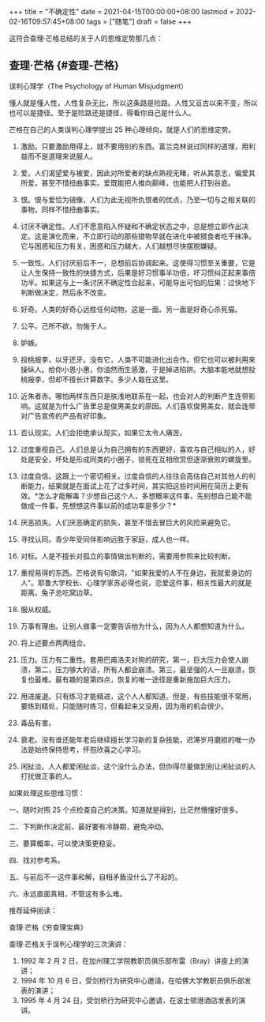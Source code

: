 +++
title = "不确定性"
date = 2021-04-15T00:00:00+08:00
lastmod = 2022-02-16T09:57:45+08:00
tags = ["随笔"]
draft = false
+++

这符合查理·芒格总结的关于人的思维定势那几点：


## 查理·芒格 {#查理-芒格}

误判心理学（The Psychology of Human Misjudgment）

懂人就是懂人性，人性复杂无比，所以这条路是险路。人性又亘古以来不变，所以也可以是捷径。至于是险路还是捷径，得看你自己是什么人。

芒格在自己的人类误判心理学提出 25 种心理倾向，就是人们的思维定势。

1.  激励。只要激励用得上，就不要用别的东西。富兰克林说过同样的道理，用利益而不是道理来说服人。

2.  爱。人们渴望爱与被爱，因此对所爱者的缺点熟视无睹，听从其意志，偏爱其所爱，甚至不惜扭曲事实。爱既能把人推向巅峰，也能把人打到谷底。

3.  恨。恨与爱恰为镜像，人们为此无视所仇恨者的优点，乃至一切与之相关联的事物，同样不惜扭曲事实。

4.  讨厌不确定性。人们不愿意陷入怀疑和不确定状态之中，总是想立即作出决定。这是演化而来，不立即行动的那些猎物早就在进化中被猎食者吃干抹净。它与困惑和压力有关，困惑和压力越大，人们越想尽快摆脱嫌疑。

5.  一致性。人们讨厌前后不一，总想前后协调起来。这使得习惯至关重要，它是让人生保持一致性的快捷方式，后果是好习惯事半功倍，坏习惯纠正起来事倍功半。如果这与上一条讨厌不确定性合起来，可能导出可怕的后果：过快地下判断做决定，然后永不改变。

6.  好奇。人类的好奇心远胜任何动物，这是一面。另一面是好奇心杀死猫。

7.  公平。己所不欲，勿施于人。

8.  妒嫉。

9.  投桃报李，以牙还牙。没有它，人类不可能进化出合作。但它也可以被利用来操纵人。给你小恩小惠，你油然而生感激，于是掉进陷阱。大脑本能地就想投桃报李，但却不擅长计算数字。多少人栽在这里。

10. 近朱者赤。哪怕两样东西只是肤浅地联系在一起，也会对人的判断产生连带影响。这就是为什么广告里总是俊男美女的原因。人们喜欢俊男美女，就会连带对广告宣传的产品有好印象。

11. 否认现实。人们会拒绝承认现实，如果它太令人痛苦。

12. 过度重视自己。人们总是认为自己拥有的东西更好，喜欢与自己相似的人，好处是安全，坏处是形成同类的小圈子，锁死在互相欣赏但逐渐衰败的螺旋里。

13. 过度自信。这跟上一个密切相关。过度自信的人往往会高估自己对其他人的判断能力，结果就是在面试上花了过多时间，其实把这些时间用在简历上更有效。\*怎么才能解毒？少想自己这个人，多想概率这件事，先别想自己能不能做成一件事，先想想这件事以前的成功率是多少？\*

14. 厌恶损失。人们厌恶确定的损失，甚至不惜去冒巨大的风险来避免它。

15. 寻找认同。青少年受同伴影响远胜于家庭，成人也一样。

16. 对标。人是不擅长对孤立的事情做出判断的，需要用参照来比较判断。

17. 重视易得的东西。芒格说有句歌词，"如果我爱的人不在身边，我就爱身边的人"。耶鲁大学校长、心理学家苏必得也说，恋爱这件事，相关性最大的就是距离。兔子总吃窝边草。

18. 服从权威。

19. 万事有理由。让别人做事一定要告诉他为什么，因为人人都想知道为什么。

20. 将上述要点两两组合。

21. 压力。压力有二重性。套用巴甫洛夫对狗的研究，第一，巨大压力会使人崩溃，第二，压力够大的话，所有人都会崩溃。第三，最坚强的人一旦崩溃，恢复也最难。最有趣的是第四点，恢复的唯一途径是重新施加巨大压力。

22. 用进废退。只有练习才能精进，这个人人都知道。但是，有些技能很不常用，要练到精处，只能随时练习，但看起来又没用，因为用的机会很少。

23. 毒品有害。

24. 衰老。没有谁还能年老后继续擅长学习新的复杂技能，迟滞岁月磨损的唯一办法是始终保持思考，怀抱欣喜之心学习。

25. 闲扯淡。人人都爱闲扯淡，这个没什么办法，但你得尽量做到别让闲扯淡的人打扰做正事的人。

如果处理这些思维习惯：

一、随时对照 25 个点检查自己的决策。知道就是得到，比茫然懵懂好很多。

二、下判断作决定前，最好要有冷静期，避免冲动。

三、要算概率，可以使决策更稳妥。

四、找对参考系。

五、与前后不一这件事和解，自相矛盾没什么了不起的。

六、永远直面真相，不管这有多么难。

推荐延伸阅读：

查理·芒格《穷查理宝典》

查理·芒格关于误判心理学的三次演讲：

1.  1992 年 2 月 2 日，在加州理工学院教职员俱乐部布雷（Bray）讲座上的演讲；
2.  1994 年 10 月 6 日，受剑桥行为研究中心邀请，在哈佛大学教职员俱乐部发表的演讲；
3.  1995 年 4 月 24 日，受剑桥行为研究中心邀请，在波士顿港酒店发表的演讲。